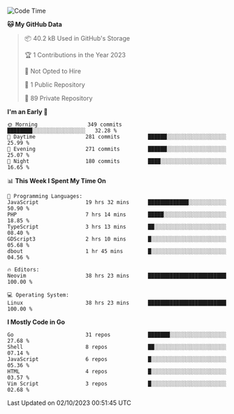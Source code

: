 
<!--START_SECTION:waka-->
![Code Time](http://img.shields.io/badge/Code%20Time-4%2C075%20hrs%2051%20mins-blue)

**🐱 My GitHub Data** 

> 📦 40.2 kB Used in GitHub's Storage 
 > 
> 🏆 1 Contributions in the Year 2023
 > 
> 🚫 Not Opted to Hire
 > 
> 📜 1 Public Repository 
 > 
> 🔑 89 Private Repository 
 > 
**I'm an Early 🐤** 

```text
🌞 Morning                349 commits         ████████░░░░░░░░░░░░░░░░░   32.28 % 
🌆 Daytime                281 commits         ██████░░░░░░░░░░░░░░░░░░░   25.99 % 
🌃 Evening                271 commits         ██████░░░░░░░░░░░░░░░░░░░   25.07 % 
🌙 Night                  180 commits         ████░░░░░░░░░░░░░░░░░░░░░   16.65 % 
```


📊 **This Week I Spent My Time On** 

```text
💬 Programming Languages: 
JavaScript               19 hrs 32 mins      █████████████░░░░░░░░░░░░   50.90 % 
PHP                      7 hrs 14 mins       █████░░░░░░░░░░░░░░░░░░░░   18.85 % 
TypeScript               3 hrs 13 mins       ██░░░░░░░░░░░░░░░░░░░░░░░   08.40 % 
GDScript3                2 hrs 10 mins       █░░░░░░░░░░░░░░░░░░░░░░░░   05.68 % 
dbout                    1 hr 45 mins        █░░░░░░░░░░░░░░░░░░░░░░░░   04.56 % 

🔥 Editors: 
Neovim                   38 hrs 23 mins      █████████████████████████   100.00 % 

💻 Operating System: 
Linux                    38 hrs 23 mins      █████████████████████████   100.00 % 
```

**I Mostly Code in Go** 

```text
Go                       31 repos            ███████░░░░░░░░░░░░░░░░░░   27.68 % 
Shell                    8 repos             ██░░░░░░░░░░░░░░░░░░░░░░░   07.14 % 
JavaScript               6 repos             █░░░░░░░░░░░░░░░░░░░░░░░░   05.36 % 
HTML                     4 repos             █░░░░░░░░░░░░░░░░░░░░░░░░   03.57 % 
Vim Script               3 repos             █░░░░░░░░░░░░░░░░░░░░░░░░   02.68 % 
```




 Last Updated on 02/10/2023 00:51:45 UTC
<!--END_SECTION:waka-->
